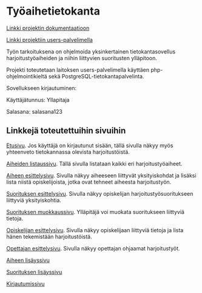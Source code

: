 # Työaihetietokanta

[Linkki projektin dokumentaatioon](https://github.com/MJL7068/Tsoha-Bootstrap/blob/master/doc/dokumentaatio.pdf)

[Linkki projektiin users-palvelimella](http://matleino.users.cs.helsinki.fi/projekti/)


Työn tarkoituksena on ohjelmoida yksinkertainen tietokantasovellus harjoitustyöaiheiden ja niihin liittyvien suoritusten ylläpitoon.

Projekti toteutetaan laitoksen users-palvelimella käyttäen php-ohjelmointikieltä sekä PostgreSQL-tietokantapalvelinta.

Sovellukseen kirjautuminen:

Käyttäjätunnus: Yllapitaja

Salasana: salasana123


## Linkkejä toteutettuihin sivuihin

[Etusivu](http://matleino.users.cs.helsinki.fi/projekti/). Jos käyttäjä on kirjautunut sisään, tällä sivulla näkyy myös yhteenveto tietokannassa olevista harjoitustöistä.

[Aiheiden listaussivu](http://matleino.users.cs.helsinki.fi/projekti/aiheet). Tällä sivulla listataan kaikki eri harjoitustyöaiheet.

[Aiheen esittelysivu](http://matleino.users.cs.helsinki.fi/projekti/aihe/1). Sivulla näkyy aiheeseen liittyvät yksityiskohdat ja lisäksi lista niistä opiskelijoista, jotka ovat tehneet aiheesta harjoitustyön.

[Suorituksen esittelysivu](http://matleino.users.cs.helsinki.fi/projekti/suoritus/1). Sivulla näkyy opiskelijan harjoitustyösuoritukseen liittyviä yksityiskohtia.

[Suorituksen muokkaussivu](http://matleino.users.cs.helsinki.fi/projekti/suoritus/1/edit). Ylläpitäjä voi muokata suoritukseen liittyviä tietoja.

[Opiskelijan esittelysivu](http://matleino.users.cs.helsinki.fi/projekti/opiskelija/1). Sivulla näkyy opiskelijaan liittyviä tietoja ja lista hänen tekemistään harjoitustöistä.

[Opettajan esittelysivu](http://matleino.users.cs.helsinki.fi/projekti/opettaja/1). Sivulla näkyy opettajan ohjaamat harjoitustyöt.

[Aiheen lisäyssivu](http://matleino.users.cs.helsinki.fi/projekti/aihe/uusi)

[Suorituksen lisäyssivu](http://matleino.users.cs.helsinki.fi/projekti/suoritus/uusi/1)

[Kirjautumissivu](http://matleino.users.cs.helsinki.fi/projekti/login)
